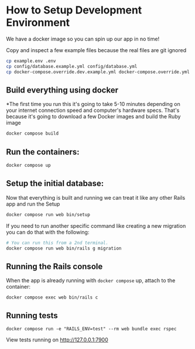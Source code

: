 # How to Setup Development Environment

We have a docker image so you can spin up our app in no time!

Copy and inspect a few example files because the real files are git ignored

```sh
cp example.env .env
cp config/database.example.yml config/database.yml
cp docker-compose.override.dev.example.yml docker-compose.override.yml
```

## Build everything using docker

*The first time you run this it's going to take 5-10 minutes depending on your
internet connection speed and computer's hardware specs. That's because it's
going to download a few Docker images and build the Ruby image

```sh
docker compose build
```

## Run the containers:

```sh
docker compose up
```

## Setup the initial database:

Now that everything is built and running we can treat it like any other Rails app and run the Setup

```sh
docker compose run web bin/setup
```

If you need to run another specific command like creating a new migration you can do that with the following:

```sh
# You can run this from a 2nd terminal.
docker compose run web bin/rails g migration
```


## Running the Rails console
When the app is already running with `docker compose` up, attach to the container:
```
docker compose exec web bin/rails c
```

## Running tests

```
docker compose run -e "RAILS_ENV=test" --rm web bundle exec rspec
```

View tests running on http://127.0.0.1:7900